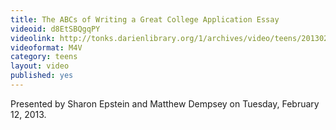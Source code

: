 ```yaml
---
title: The ABCs of Writing a Great College Application Essay
videoid: d8EtSBQgqPY
videolink: http://tonks.darienlibrary.org/1/archives/video/teens/20130213_abcs_college_essay.m4v
videoformat: M4V
category: teens
layout: video
published: yes
---
```


Presented by Sharon Epstein and Matthew Dempsey on Tuesday, February 12, 2013.